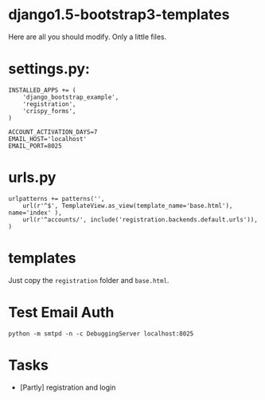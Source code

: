 django1.5-bootstrap3-templates
==============================

Here are all you should modify. Only a little files.

settings.py:
=======
```
INSTALLED_APPS += (
    'django_bootstrap_example',
    'registration',
    'crispy_forms',
)

ACCOUNT_ACTIVATION_DAYS=7
EMAIL_HOST='localhost'
EMAIL_PORT=8025
```

urls.py
=======
```
urlpatterns += patterns('',
    url(r'^$', TemplateView.as_view(template_name='base.html'), name='index' ),
    url(r'^accounts/', include('registration.backends.default.urls')),
)
```

templates
=====
Just copy the `registration` folder and `base.html`.

Test Email Auth
=====
`python -m smtpd -n -c DebuggingServer localhost:8025`

Tasks
=====
* [Partly] registration and login
